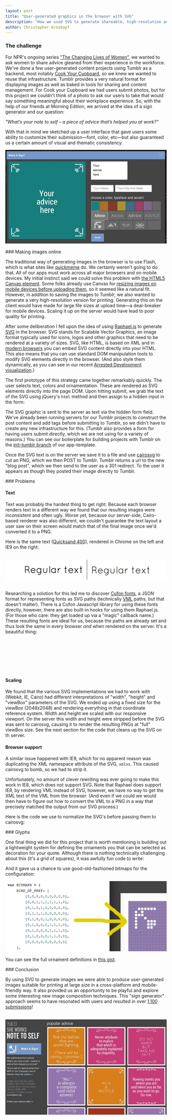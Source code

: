 ```yaml
---
layout: post
title: "User-generated graphics in the browser with SVG"
description: "How we used SVG to generate shareable, high-resolution and print-friendly graphics directly in our user's browsers."
author: Christopher Groskopf
---
```


### The challenge

For NPR's ongoing series ["The Changing Lives of Women"](http://www.npr.org/series/177622347/the-changing-lives-of-women), we wanted to ask women to share advice gleaned from their experience in the workforce. We've done a few user-generated content projects using Tumblr as a backend, most notably [Cook Your Cupboard](http://cookyourcupboard.tumblr.com), so we knew we wanted to reuse that infrastructure. Tumblr provides a very natural format for displaying images as well as baked in tools for sharing and content management. For Cook your Cupboard we had users submit photos, but for this project we couldn't think of a photo to ask our users to take that would say something meaningful about their workplace experience. So, with the help of our friends at Morning Edition, we arrived at the idea of a sign generator and our question: 

*"What’s your note to self – a piece of advice that’s helped you at work?"*


With that in mind we sketched up a user interface that gave users some ability to customize their submission&mdash;font, color, etc&mdash;but also guaranteed us a certain amount of visual and thematic consistency.

<img src="/img/posts/she-works-editor.jpg" />

<p> </p>
### Making images online

The traditional way of generating images in the browser is to use Flash, which is what sites like [quickmeme](http://www.quickmeme.com/make/caption/#id=190021979&name=Insanity+puppy&topic=Cute) do. We certainly weren't going to do that. All of our apps must work across all major browsers and on mobile devices. My initial instinct said we could solve this problem with [the HTML5 Canvas element](http://en.wikipedia.org/wiki/Canvas_element). Some folks already use Canvas for [resizing images on mobile devices before uploading them](https://github.com/gokercebeci/canvasResize), so it seemed like a natural fit. However, in addition to saving the images to Tumblr, we also wanted to generate a very high-resolution version for printing. Generating this on the client would have made for large file sizes at upload time&mdash;a deal-breaker for mobile devices. Scaling it up on the server would have lead to poor quality for printing.

After some deliberation I fell upon the idea of using [Raphael.js](http://raphaeljs.com/) to generate [SVG](http://en.wikipedia.org/wiki/Scalable_Vector_Graphics) in the browser. SVG stands for Scalable Vector Graphics, an image format typically used for icons, logos and other graphics that need to be rendered at a variety of sizes. SVG, like HTML, is based on XML and in [modern browsers](http://caniuse.com/svg) you can embed SVG content directly into your HTML. This also means that you can use standard DOM manipulation tools to modify SVG elements directly in the browser. (And also style them dynamically, as you can see in our recent [Arrested Development visualization](http://apps.npr.org/arrested-development/).)

The first prototype of this strategy came together remarkably quickly. The user selects text, colors and ornamentation. These are rendered as SVG elements directly into the page DOM. Upon hitting submit, we grab the text of the SVG using jQuery's `html` method and then assign to a hidden input in the form:

<script src="https://gist.github.com/onyxfish/5615173.js"> </script>

The SVG graphic is sent to the server as text via the hidden form field. We've already been running servers for our Tumblr projects to construct the post content and add tags before submitting to Tumblr, so we didn't have to create any new infrastructure for this. (Tumblr also provides a form for having users submit directly, which we are not using for a variety of reasons.) You can see our boilerplate for building projects with Tumblr on the [init-tumblr branch](https://github.com/nprapps/app-template/tree/init-tumblr) of our app-template.

Once the SVG text is on the server we save it to a file and use [cairosvg](http://cairosvg.org/) to cut an PNG, which we then POST to Tumblr. Tumblr returns a url to the new "blog post", which we then send to the user as a 301 redirect. To the user it appears as though they posted their image directly to Tumblr.

<p> </p>
### Problems

#### Text

Text was probably the hardest thing to get right. Because each browser renders text in a different way we found that our resulting images were inconsistent and often ugly. Worse yet, because our server-side, Cairo-based renderer was also different, we couldn't guarantee the text layout a user saw on their screen would match that of the final image once we'd converted it to a PNG.

Here is the same text ([Quicksand 400](http://www.google.com/fonts/#QuickUsePlace:quickUse/Family:Quicksand)), rendered in Chrome on the left and IE9 on the right:

&nbsp;
<img src="/img/posts/text_chrome_ie9.png" />
&nbsp;

Researching a solution for this led me to discover [Cufon fonts](https://github.com/sorccu/cufon/wiki/About), a JSON format for representing fonts as SVG paths (technically [VML](http://en.wikipedia.org/wiki/Vector_Markup_Language) paths, but that doesn't matter). There is a Cufon Javascript library for using these fonts directly, however, there are also built-in hooks for using them Raphael.js. (For those who care: they get loaded up via a "magic" callback name.) These resulting fonts are ideal for us, because the paths are already set and thus look the same in every browser *and* when rendered on the server. It's a beautiful thing:

<script type="text/javascript" src="http://apps.npr.org/changing-lives/js/lib/jquery-1.8.3.js"> </script>
<script type="text/javascript" src="http://apps.npr.org/changing-lives/js/lib/raphael.js"> </script>
<script type="text/javascript" src="http://apps.npr.org/changing-lives/js/Snippet_400.font.js"> </script>

<div id="cufon-example" style="width: 100%; height: 100px;"> </div>

<script type="text/javascript">
    $(function() {
        var width = $('.entry').width();

        var paper = Raphael('cufon-example', width, 100, function() {
            var snippet_font = this.getFont('Snippet');
            var text_path = this.print(0, 50, 'Cufon fonts', snippet_font, 50); 

            var bbox = text_path.getBBox();
            text_path.translate((width / 2) - (bbox.width / 2), 0);
        });
    });
</script>

#### Scaling

We found that the various SVG implementations we had to work with (Webkit, IE, Cairo) had different interpretations of "width", "height" and "viewBox" parameters of the SVG. We ended up using a fixed size for the viewBox (2048x2048) and rendering everything in that coordinate reference system. Width and height we scaled with our responsive viewport. On the server this width and height were stripped before the SVG was sent to cairosvg, causing it to render the resulting PNGs at "full" viewBox size. See the next section for the code that cleans up the SVG on th server.

#### Browser support

A similar issue happened with IE9, which for no apparent reason was duplicating the XML namespace attribute of the SVG, `xmlns`. This caused cairosvg to bomb, so we had to strip it.

Unfortunately, no amount of clever rewriting was ever going to make this work in IE8, which does not support SVG. Note that Raphael does support IE8, by rendering VML instead of SVG, however, we have no way to get the XML text of the VML from the browser. (And even if we could we would then have to figure out how to convert the VML to a PNG in a way that precisely matched the output from our SVG process.)

Here is the code we use to normalize the SVG's before passing them to cairosvg:

<script src="https://gist.github.com/onyxfish/5615894.js"> </script> 

<p> </p>
### Glyphs

One final thing we did for this project that is worth mentioning is building out a lightweight system for defining the ornaments you that can be selected as decoration for your quote. Although there is nothing technically challenging about this (it's a grid of squares), it was awfully fun code to write:

<script src="https://gist.github.com/onyxfish/5686884.js"> </script>

And it gave us a chance to use good-old-fashioned bitmaps for the configuration:

<p> </p>
<img src="/img/posts/she-works-glyphs.png" />
<p> </p>

You can see the full ornament definitions in [this gist](https://gist.github.com/onyxfish/5686902).

<p> </p>
### Conclusion

By using SVG to generate images we were able to produce user-generated images suitable for printing at large size in a cross-platform and mobile-friendly way. It also provided us an opportunity to be playful and explore some interesting new image composition techniques. This "sign generator" approach seems to have resonated with users and resulted in over <a href="http://she-works.tumblr.com">1,100 submissions</a>!

&nbsp;
<a href="http://she-works.tumblr.com/"><img src="/img/posts/she-works-grid.jpg" /></a>
